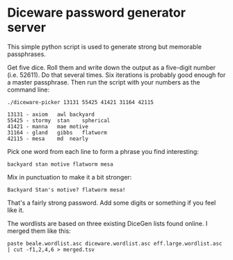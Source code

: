 # Diceware password generator server

This simple python script is used to generate strong but memorable
passphrases.

Get five dice. Roll them and write down the output as a five-digit
number (i.e. 52611). Do that several times. Six iterations is probably
good enough for a master passphrase. Then run the script with your
numbers as the command line:

    ./diceware-picker 13131 55425 41421 31164 42115

    13131 - axiom	awl	backyard
    55425 - stormy	stan	spherical
    41421 - manna	mae	motive
    31164 - gland	gibbs	flatworm
    42115 - mesa	md	nearly

Pick one word from each line to form a phrase you find interesting:

    backyard stan motive flatworm mesa

Mix in punctuation to make it a bit stronger:

    Backyard Stan's motive? flatworm mesa!

That's a fairly strong password. Add some digits or something if you
feel like it.

The wordlists are based on three existing DiceGen lists found online. I
merged them like this:

    paste beale.wordlist.asc diceware.wordlist.asc eff.large.wordlist.asc | cut -f1,2,4,6 > merged.tsv
